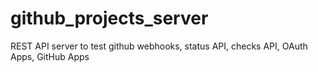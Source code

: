 # github_projects_server
REST API server to test github webhooks, status API, checks API, OAuth Apps, GitHub Apps
